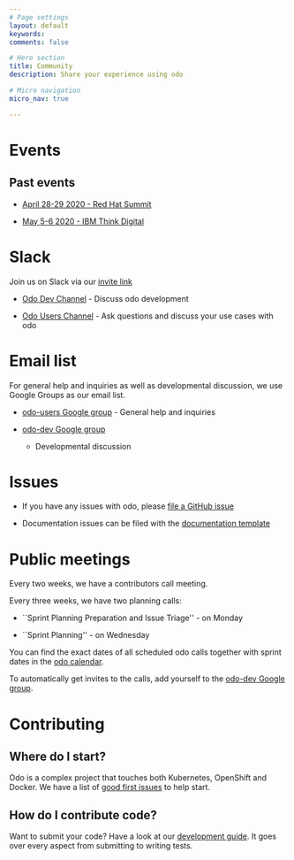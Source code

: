 ```yaml
---
# Page settings
layout: default
keywords:
comments: false

# Hero section
title: Community
description: Share your experience using odo

# Micro navigation
micro_nav: true

---
```

# Events

## Past events

  - [April 28-29 2020 - Red Hat
    Summit](https://www.redhat.com/en/summit)

  - [May 5-6 2020 - IBM Think
    Digital](https://www.ibm.com/events/think/)

# Slack

Join us on Slack via our [invite
link](https://join.slack.com/t/openshiftdo/shared_invite/enQtODUwMjIzMzE2MjYyLWM3YjlkNTViOGNjZGQ5YjFlMzc2N2RhZjVmMDQ5NWY5ZDQ3NzMzZjYxMTE1MjY5OTVmZjgxZWMyMGRmOTc4Y2I)

  - [Odo Dev Channel](https://openshiftdo.slack.com/messages/odo-dev) -
    Discuss odo development

  - [Odo Users
    Channel](https://openshiftdo.slack.com/messages/odo-users) - Ask
    questions and discuss your use cases with odo

# Email list

For general help and inquiries as well as developmental discussion, we
use Google Groups as our email list.

  - [odo-users Google
    group](https://groups.google.com/forum/#!forum/odo-users) - General
    help and inquiries

  - [odo-dev Google
    group](https://groups.google.com/forum/#!forum/odo-dev)
    
      - Developmental discussion

# Issues

  - If you have any issues with odo, please [file a GitHub
    issue](https://github.com/openshift/odo/issues)

  - Documentation issues can be filed with the [documentation
    template](https://github.com/openshift/odo/issues/new?template=Documentation.md)

# Public meetings

Every two weeks, we have a contributors call meeting.

Every three weeks, we have two planning calls:

  - \`\`Sprint Planning Preparation and Issue Triage'' - on Monday

  - \`\`Sprint Planning'' - on Wednesday

You can find the exact dates of all scheduled odo calls together with
sprint dates in the [odo
calendar](https://calendar.google.com/calendar/embed?src=gi0s0v5ukfqkjpnn26p6va3jfc%40group.calendar.google.com).

To automatically get invites to the calls, add yourself to the [odo-dev
Google group](https://groups.google.com/forum/#!forum/odo-dev).

# Contributing

## Where do I start?

Odo is a complex project that touches both Kubernetes, OpenShift and
Docker. We have a list of [good first
issues](https://github.com/openshift/odo/issues?q=is%3Aopen+is%3Aissue+label%3A%22good+first+issue%22)
to help start.

## How do I contribute code?

Want to submit your code? Have a look at our [development
guide](https://github.com/openshift/odo/blob/master/docs/dev/development.adoc).
It goes over every aspect from submitting to writing tests.
